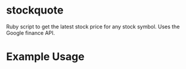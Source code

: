 stockquote
==========

Ruby script to get the latest stock price for any stock symbol.  Uses the Google finance API.

Example Usage
=============


